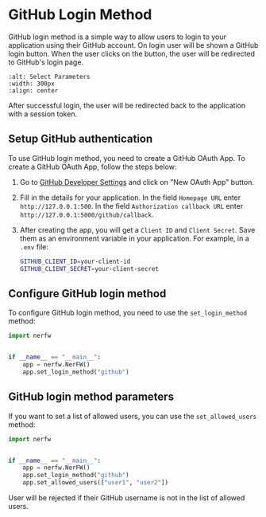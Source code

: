 # GitHub Login Method

GitHub login method is a simple way to allow users to login to your application using their GitHub account.
On login user will be shown a GitHub login button. When the user clicks on the button,
the user will be redirected to GitHub's login page.

```{image} pics/login_github.png
:alt: Select Parameters
:width: 300px
:align: center
```


After successful login, the user will be redirected back to the application with a session token.

## Setup GitHub authentication

To use GitHub login method, you need to create a GitHub OAuth App. To create a GitHub OAuth App, follow the steps below:

1. Go to [GitHub Developer Settings](https://github.com/settings/developers) and click on "New OAuth App" button.
2. Fill in the details for your application. In the field `Homepage URL` enter `http://127.0.0.1:500`.
In the field `Authorization callback URL` enter `http://127.0.0.1:5000/github/callback`.
3. After creating the app, you will get a `Client ID` and `Client Secret`. Save them as an environment variable in
your application. For example, in a `.env` file:

    ```bash
    GITHUB_CLIENT_ID=your-client-id
    GITHUB_CLIENT_SECRET=your-client-secret
    ```

## Configure GitHub login method

To configure GitHub login method, you need to use the `set_login_method` method:

```python
import nerfw


if __name__ == "__main__":
    app = nerfw.NerFW()
    app.set_login_method("github")
```

## GitHub login method parameters

If you want to set a list of allowed users, you can use the `set_allowed_users` method:

```python
import nerfw


if __name__ == "__main__":
    app = nerfw.NerFW()
    app.set_login_method("github")
    app.set_allowed_users(["user1", "user2"])
```

User will be rejected if their GitHub username is not in the list of allowed users.
